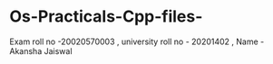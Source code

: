 # Os-Practicals-Cpp-files-
Exam roll no -20020570003 , university roll no - 20201402 , Name - Akansha Jaiswal

